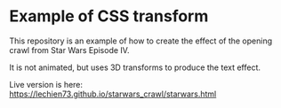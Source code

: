 # Example of CSS transform

This repository is an example of how to create the effect of the opening crawl from Star Wars Episode IV.

It is not animated, but uses 3D transforms to produce the text effect.

Live version is here: https://lechien73.github.io/starwars_crawl/starwars.html